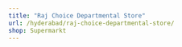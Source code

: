 ```yaml
---
title: "Raj Choice Departmental Store"
url: /hyderabad/raj-choice-departmental-store/
shop: Supermarkt
---
```

